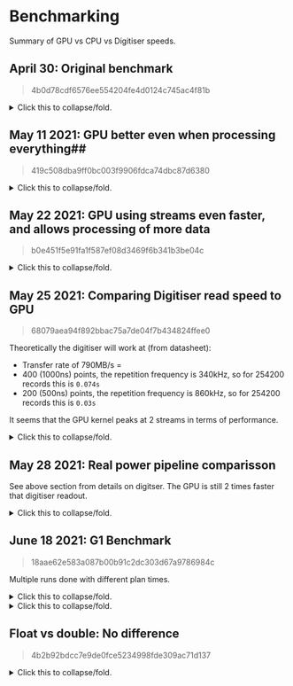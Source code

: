 # Benchmarking #

Summary of GPU vs CPU vs Digitiser speeds.

## April 30: Original benchmark ##
> 4b0d78cdf6576ee554204fe4d0124c745ac4f81b

<details>
<summary>Click this to collapse/fold.</summary>

| Group | Experiment      | Prob. Space | Samples | Iterations | Baseline | us/Iteration | Iterations/sec | RAM (bytes) |
|:-----:|:---------------:|:-----------:|:-------:|:----------:|:--------:|:------------:|:--------------:|:-----------:|
| POWER | CPU_1T_NO_BACK  | Null        | 10      | 1000       | 1.00000  | 993.03200    | 1007.02        | 60456960    |
| POWER | CPU_2T_NO_BACK  | Null        | 10      | 1000       | 1.15689  | 1148.83300   | 870.45         | 68849664    |
| POWER | CPU_4T_NO_BACK  | Null        | 10      | 1000       | 1.30622  | 1297.12200   | 770.94         | 85635072    |
| POWER | CPU_8T_NO_BACK  | Null        | 10      | 1000       | 1.23859  | 1229.96300   | 813.03         | 86437888    |
| POWER | GPU_NO_BACK     | Null        | 10      | 1000       | 0.26119  | 259.36900    | 3855.51        | 9418870784  |
| POWER | CPU_1T_CONST_BA | Null        | 10      | 1000       | 1.04712  | 1039.82200   | 961.70         | 10216804352 |
| POWER | GPU_CONST_BACK  | Null        | 10      | 1000       | 0.26043  | 258.61800    | 3866.71        | 13816946688 |
| POWER | CPU_1T_BACK     | Null        | 10      | 1000       | 1.81312  | 1800.49100   | 555.40         | 14617780224 |
| POWER | GPU_BACK        | Null        | 10      | 1000       | 0.25992  | 258.11300    | 3874.27        | 18287763456 |

</details>

## May 11 2021: GPU better even when processing everything##
> 419c508dba9ff0bc003f9906fdca74dbc87d6380

<details>
<summary>Click this to collapse/fold.</summary>

|     Group      |   Experiment    |   Prob. Space   |     Samples     |   Iterations    |    Baseline     |  us/Iteration   | Iterations/sec  |   RAM (bytes)   |
|:--------------:|:---------------:|:---------------:|:---------------:|:---------------:|:---------------:|:---------------:|:---------------:|:---------------:|
|POWER           | CPU_1T_NO_BACK  |            Null |              10 |            1000 |         1.00000 |      3194.35900 |          313.05 |      9418752000 |
|POWER           | CPU_2T_NO_BACK  |            Null |              10 |            1000 |         1.03164 |      3295.41400 |          303.45 |      9427144704 |
|POWER           | CPU_8T_NO_BACK  |            Null |              10 |            1000 |         0.94265 |      3011.16900 |          332.10 |      9443930112 |
|POWER           | CPU_1T_NO_BACK_ |            Null |              10 |            1000 |         1.04948 |      3352.40700 |          298.29 |      9443930112 |
|POWER           | CPU_1T_CONST_BA |            Null |              10 |            1000 |         1.27478 |      4072.10900 |          245.57 |      9443930112 |
|POWER           | CPU_1T_CONST_BA |            Null |              10 |            1000 |         1.35867 |      4340.09500 |          230.41 |      9443930112 |
|POWER           | CPU_1T_BACK     |            Null |              10 |            1000 |         0.99066 |      3164.51900 |          316.00 |      9444331520 |
|POWER           | CPU_1T_BACK_FUL |            Null |              10 |            1000 |         1.28411 |      4101.90000 |          243.79 |      9444872192 |
|POWER           | GPU_BACK        |            Null |              10 |            1000 |         0.10027 |       320.30400 |         3122.03 |      9445277696 |

</details>

## May 22 2021: GPU using streams even faster, and allows processing of more data ##
> b0e451f5e91fa1f587ef08d3469f6b341b3be04c

<details>
<summary>Click this to collapse/fold.</summary>

> `R_POINTS=1000`, `SP_POINTS=400`, `R_POINTS_PER_GPU_CHUNK=500`

| Group | Experiment      | Prob. Space | Samples | Iterations | Baseline | us/Iteration | Iterations/sec | RAM (bytes) |
|:-----:|:---------------:|:-----------:|:-------:|:----------:|:--------:|:------------:|:--------------:|:-----------:|
| POWER | 1T_NO_BACK      | Null        | 100     | 100        | 1.00000  | 9366.87000   | 106.76         | 9426067456  |
| POWER | 2T_NO_BACK      | Null        | 100     | 100        | 1.17076  | 10966.31000  | 91.19          | 9434460160  |
| POWER | 8T_NO_BACK      | Null        | 100     | 100        | 1.20283  | 11266.78000  | 88.76          | 9451245568  |
| POWER | 1T_NO_BACK_FULL | Null        | 100     | 100        | 1.51296  | 14171.72000  | 70.56          | 9451245568  |
| POWER | 1T_CONST_BACK   | Null        | 100     | 100        | 1.00754  | 9437.45000   | 105.96         | 9451245568  |
| POWER | 1T_CONST_BACK_F | Null        | 100     | 100        | 1.47449  | 13811.38000  | 72.40          | 9451245568  |
| POWER | 1T_BACK         | Null        | 100     | 100        | 1.25850  | 11788.16000  | 84.83          | 9452847104  |
| POWER | 1T_BACK_FULL_MA | Null        | 100     | 100        | 1.70077  | 15930.87000  | 62.77          | 9453252608  |
| POWER | GPU_V1          | Null        | 100     | 100        | 0.04450  | 416.86000    | 2398.89        | 9453658112  |
| POWER | GPU_V2          | Null        | 100     | 100        | 0.03995  | 374.20000    | 2672.37        | 9453658112  |

</details>

## May 25 2021: Comparing Digitiser read speed to GPU ##
> 68079aea94f892bbac75a7de04f7b434824ffee0

Theoretically the digitiser will work at (from datasheet):
- Transfer rate of 790MB/s =
- 400 (1000ns) points, the repetition frequency is 340kHz, so for 254200 records this is `0.074s`
- 200 (500ns) points, the repetition frequency is 860kHz, so for 254200 records this is `0.03s`

It seems that the GPU kernel peaks at 2 streams in terms of performance.

<details>
<summary>Click this to collapse/fold.</summary>

> `R_POINTS=128000`, `SP_POINTS=400`, `R_POINTS_PER_GPU_CHUNK=1000`

| Group     | Experiment      | Prob. Space | Samples | Iterations | Baseline | us/Iteration  | Iterations/sec | RAM (bytes) |
|:---------:|:---------------:|:-----------:|:-------:|:----------:|:--------:|:-------------:|:--------------:|:-----------:|
| DIGITISER | Theoretical     |             |         |            |          | 74000         | 13.35          |             |
| POWER     | 1T_NO_BACK      | Null        | 30      | 1          | 1.00000  | 1927193.00000 | 0.52           | 60559360    |
| POWER     | 2T_NO_BACK      | Null        | 30      | 1          | 1.31233  | 2529108.00000 | 0.40           | 68952064    |
| POWER     | 8T_NO_BACK      | Null        | 30      | 1          | 1.40540  | 2708469.00000 | 0.37           | 85737472    |
| POWER     | 1T_NO_BACK_FULL | Null        | 30      | 1          | 1.69837  | 3273092.00000 | 0.31           | 85737472    |
| POWER     | 1T_CONST_BACK   | Null        | 30      | 1          | 1.05101  | 2025497.00000 | 0.49           | 85737472    |
| POWER     | 1T_CONST_BACK_F | Null        | 30      | 1          | 1.75032  | 3373199.00000 | 0.30           | 85737472    |
| POWER     | 1T_BACK         | Null        | 30      | 1          | 1.32643  | 2556294.00000 | 0.39           | 85737472    |
| POWER     | 1T_BACK_FULL_MA | Null        | 30      | 1          | 2.01473  | 3882780.00000 | 0.26           | 85737472    |
| POWER     | GPU_1ST         | Null        | 30      | 20         | 0.02414  | 46523.55000   | 21.49          | 9418448896  |
| POWER     | GPU_2ST         | Null        | 30      | 29         | 0.01728  | 33303.72414   | 30.03          | 9418448896  |
| POWER     | GPU_8ST         | Null        | 30      | 30         | 0.01706  | 32872.36667   | 30.42          | 9418448896  |
| POWER     | GPU_16ST        | Null        | 30      | 30         | 0.01719  | 33132.93333   | 30.18          | 9552666624  |
| POWER     | FILE_WRITTING   | Null        | 30      | 239        | 0.00046  | 1791.52301    | 558.18         | 9409736704  |

</details>

## May 28 2021: Real power pipeline comparisson ##

See above section from details on digitser. The GPU is still 2 times faster that digitiser readout.

<details>
<summary>Click this to collapse/fold.</summary>

> `R_POINTS=128000`, `SP_POINTS=400`, `R_POINTS_PER_GPU_CHUNK=1000`

| Group     | Experiment  | Prob. Space | Samples | Iterations | Baseline | us/Iteration | Iterations/sec | RAM (bytes) |
|:---------:|:-----------:|:-----------:|:-------:|:----------:|:--------:|:------------:|:--------------:|:-----------:|
| DIGITISER | Theoretical |             |         |            |          | 74000        | 13.35          |             |
| POWER     | READING     | Null        | 30      | 13         | 1.00000  | 74152.00000  | 13.49          | 61505536    |
| POWER     | GPU_2ST     | Null        | 30      | 28         | 0.47455  | 35188.60714  | 28.42          | 9409593344  |
| POWER     | PROCESSING  | Null        | 30      | 28         | 0.47465  | 35196.53571  | 28.41          | 9409593344  |


</details>

## June 18 2021: G1 Benchmark ##
> 18aae62e583a087b00b91c2dc303d67a9786984c

Multiple runs done with different plan times.

<details>
<summary>Click this to collapse/fold.</summary>

> 100s plan time
> G1_DIGITISER_POINTS = 262144

| Group | Experiment | Prob. Space | Samples | Iterations | Baseline | us/Iteration | Iterations/sec | RAM (bytes) |
|:-----:|:----------:|:-----------:|:-------:|:----------:|:--------:|:------------:|:--------------:|:-----------:|
| G1    | DIRECT_1T  | Null        | 30      | 6          | 1.00000  | 140574.00000 | 7.11           | 71675904    |
| G1    | DIRECT_2T  | Null        | 30      | 12         | 0.55110  | 77470.41667  | 12.91          | 81117184    |
| G1    | DIRECT_4T  | Null        | 30      | 15         | 0.30910  | 43450.93333  | 23.01          | 97902592    |
| G1    | DIRECT_8T  | Null        | 30      | 24         | 0.27102  | 38098.58333  | 26.25          | 97902592    |
| G1    | DIRECT_16T | Null        | 30      | 33         | 0.22592  | 31758.27273  | 31.49          | 97902592    |
| G1    | FFTW_1T    | Null        | 30      | 47         | 0.12359  | 17372.91489  | 57.56          | 108462080   |
| G1    | FFTW_2T    | Null        | 30      | 55         | 0.12442  | 17489.85455  | 57.18          | 108462080   |
| G1    | FFTW_4T    | Null        | 30      | 55         | 0.12426  | 17468.38182  | 57.25          | 108462080   |
| G1    | FFTW_8T    | Null        | 30      | 55         | 0.12518  | 17596.58182  | 56.83          | 108462080   |

</details>

<details>
<summary>Click this to collapse/fold.</summary>

> 1000s plan time
> G1_DIGITISER_POINTS = 262144

| Group | Experiment                      | Prob. Space | Samples | Iterations | Baseline | us/Iteration | Iterations/sec | RAM (bytes) |
|:-----:|:-------------------------------:|:-----------:|:-------:|:----------:|:--------:|:------------:|:--------------:|:-----------:|
| G1    | READING                         | Null        | 30      | 102        | 1.00000  | 9167.90196   | 109.08         | 67010560    |
| G1    | DIRECT_1T                       | Null        | 30      | 5          | 15.53760 | 142447.20000 | 7.02           | 73183232    |
| G1    | DIRECT_2T                       | Null        | 30      | 8          | 8.43805  | 77359.25000  | 12.93          | 81575936    |
| G1    | DIRECT_4T                       | Null        | 30      | 17         | 4.67143  | 42827.23529  | 23.35          | 98361344    |
| G1    | DIRECT_8T                       | Null        | 30      | 21         | 4.03732  | 37013.71429  | 27.02          | 98361344    |
| G1    | DIRECT_16T                      | Null        | 30      | 32         | 3.49817  | 32070.90625  | 31.18          | 98361344    |
| G1    | FFTW_1T                         | Null        | 30      | 60         | 1.58142  | 14498.28333  | 68.97          | 112164864   |
| G1    | FFTW_2T                         | Null        | 30      | 67         | 1.57965  | 14482.11940  | 69.05          | 112164864   |
| G1    | FFTW_4T                         | Null        | 30      | 67         | 1.57851  | 14471.59701  | 69.10          | 112164864   |
| G1    | FFTW_8T                         | Null        | 30      | 66         | 1.58601  | 14540.36364  | 68.77          | 112164864   |
|       |                                 |             |         |            |          |              |                |             |
| G1    | FFTW_1T_PARRALLEL               | Null        | 30      | 81         | 1.00000  | 10233.16049  | 97.72          | 276033536   |
|       |                                 |             |         |            |          |              |                |             |
| G1    | GPU_NO_STREAMS                  | Null        | 30      | 193        | 0.48058  | 4926.39896   | 202.99         | 9681960960  |
| G1    | GPU_NO_STREAMS_CPU_PREPROCESSOR | Null        | 30      | 439        | 0.11233  | 1100.68109   | 908.53         | 9700151296  |

</details>


## Float vs double: No difference ##
> 4b2b92bdcc7e9de0fce5234998fde309ac71d137

<details>
<summary>Click this to collapse/fold.</summary>

| Group          | Experiment      | Prob. Space | Samples | Iterations | Baseline | us/Iteration | Iterations/sec | RAM (bytes) |
|:--------------:|:---------------:|:-----------:|:-------:|:----------:|:--------:|:------------:|:--------------:|:-----------:|
| TYPE_BENCHMARK | FLOAT_MULITPLY  | Null        | 1000    | 50000      | 1.00000  | 2.64130      | 378601.45      | 51908608    |
| TYPE_BENCHMARK | DOUBLE_MULTIPLY | Null        | 1000    | 50000      | 1.00096  | 2.64384      | 378237.71      | 51908608    |
| TYPE_BENCHMARK | FLOAT_ADD       | Null        | 1000    | 50000      | 0.91550  | 2.41812      | 413544.41      | 51908608    |
| TYPE_BENCHMARK | DOUBLE_ADD      | Null        | 1000    | 50000      | 0.91822  | 2.42530      | 412320.13      | 51908608    |

</details>
